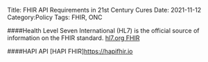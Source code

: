 Title: FHIR API Requirements in 21st Century Cures
Date: 2021-11-12
Category:Policy
Tags: FHIR, ONC

####Health Level Seven International (HL7) is the official source of information on the FHIR standard.
[ hl7.org  FHIR](https://www.hl7.org/fhir/resourcelist.html/)



####HAPI API
[HAPI FHIR]https://hapifhir.io




